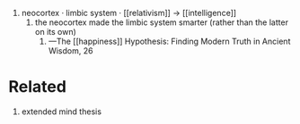 1. neocortex · limbic system · [[relativism]] → [[intelligence]]
	1. the neocortex made the limbic system smarter (rather than the latter on its own)
		1. —The [[happiness]] Hypothesis: Finding Modern Truth in Ancient Wisdom, 26

# Related
1. extended mind thesis